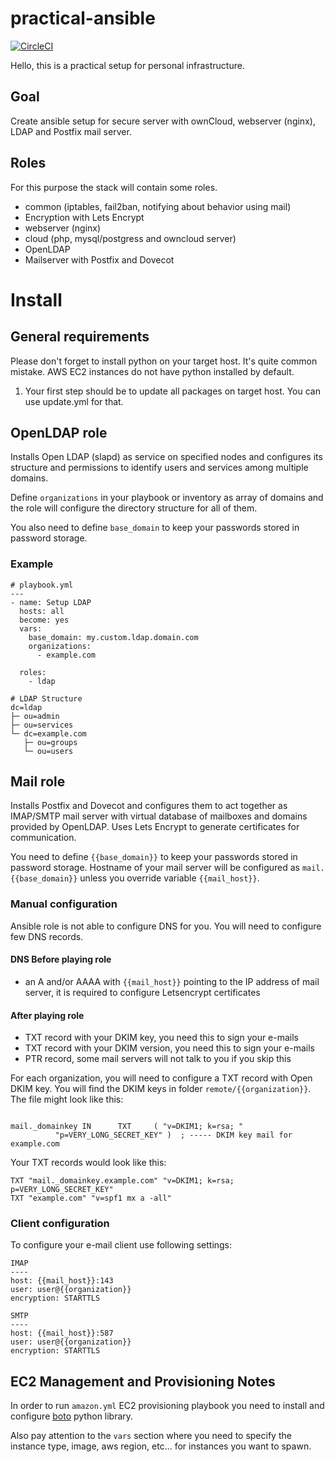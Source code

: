 # practical-ansible
[![CircleCI](https://circleci.com/gh/spetex/practical-ansible/tree/master.svg?style=svg)](https://circleci.com/gh/spetex/practical-ansible/tree/master)

Hello, this is a practical setup for personal infrastructure.

## Goal
Create ansible setup for secure server with ownCloud, webserver (nginx), LDAP and Postfix mail server.

## Roles
For this purpose the stack will contain some roles.

-   common (iptables, fail2ban, notifying about behavior using mail)
-   Encryption with Lets Encrypt
-   webserver (nginx)
-   cloud (php, mysql/postgress and owncloud server)
-   OpenLDAP
-   Mailserver with Postfix and Dovecot


# Install

## General requirements

Please don't forget to install python on your target host. It's quite common mistake. AWS EC2 instances do not have python installed by default.

1. Your first step should be to update all packages on target host. You can use update.yml for that.

## OpenLDAP role

Installs Open LDAP (slapd) as service on specified nodes and configures its structure and permissions to identify users and services among multiple domains.

Define `organizations` in your playbook or inventory as array of domains and the role will configure the directory structure for all of them.

You also need to define `base_domain` to keep your passwords stored in password storage.

### Example

```
# playbook.yml
---
- name: Setup LDAP
  hosts: all
  become: yes
  vars:
    base_domain: my.custom.ldap.domain.com
    organizations:
      - example.com

  roles:
    - ldap

```

```
# LDAP Structure
dc=ldap
├─ ou=admin
├─ ou=services
└─ dc=example.com
   ├─ ou=groups
   └─ ou=users
```

## Mail role

Installs Postfix and Dovecot and configures them to act together as IMAP/SMTP mail server with virtual database of mailboxes and domains provided by OpenLDAP. Uses Lets Encrypt to generate certificates for communication.

You need to define `{{base_domain}}` to keep your passwords stored in password storage. Hostname of your mail server will be configured as `mail.{{base_domain}}` unless you override variable `{{mail_host}}`.

### Manual configuration

Ansible role is not able to configure DNS for you. You will need to configure few DNS records.

#### DNS Before playing role

* an A and/or AAAA with `{{mail_host}}` pointing to the IP address of mail server, it is required to configure Letsencrypt certificates

#### After playing role

* TXT record with your DKIM key, you need this to sign your e-mails
* TXT record with your DKIM version, you need this to sign your e-mails
* PTR record, some mail servers will not talk to you if you skip this

For each organization, you will need to configure a TXT record with Open DKIM key. You will find the DKIM keys in folder `remote/{{organization}}`. The file might look like this:

```

mail._domainkey IN      TXT     ( "v=DKIM1; k=rsa; "
          "p=VERY_LONG_SECRET_KEY" )  ; ----- DKIM key mail for example.com
```

Your TXT records would look like this:

```
TXT "mail._domainkey.example.com" "v=DKIM1; k=rsa; p=VERY_LONG_SECRET_KEY"
TXT "example.com" "v=spf1 mx a -all"
```

### Client configuration

To configure your e-mail client use following settings:

```
IMAP
----
host: {{mail_host}}:143
user: user@{{organization}}
encryption: STARTTLS

SMTP
----
host: {{mail_host}}:587
user: user@{{organization}}
encryption: STARTTLS
```

## EC2 Management and Provisioning Notes

In order to run `amazon.yml` EC2 provisioning playbook you need to install and configure [boto](https://github.com/boto/boto3boto) python library.

Also pay attention to the `vars` section where you need to specify the instance type, image, aws region, etc... for instances you want to spawn.
